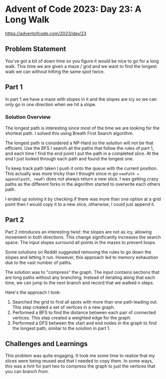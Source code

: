 # Advent of Code 2023: Day 23: A Long Walk

https://adventofcode.com/2023/day/23

## Problem Statement

You've got a bit of down time so you figure it would be nice to go for a long walk.  This time we are given a maze / grid and we want to find the longest walk we can without hitting the same spot twice.

## Part 1

In part 1 we have a maze with slopes in it and the slopes are icy so we can only go in one direction when we hit a slope.

### Solution Overview

The longest path is interesting since most of the time we are looking for the shortest path.  I solved this using Breath First Search algorithm.  

The longest path is considered a NP-Hard so the solution will not be that efficient.  Use the BFS I search all the paths that follow the rules of part 1, and each time I find the end point I put the path in a completed slice.  At the end I just looked through each path and found the longest one.

To keep track path taken I push it onto the queue with the current position.  This actually was more tricky than I thought since in go `newPath = append(path, newP)` does not always return a new slice.  I was getting crazy paths as the different forks in the algorithm started to overwrite each others path.

I ended up solving it by checking if there was more than one option at a grid point then I would copy it to a new slice, otherwise, I could just append it.

## Part 2

Part 2 introduces an interesting twist: the slopes are not as icy, allowing movement in both directions. This change significantly increases the search space. The input slopes surround all points in the mazes to prevent loops.

Some solutions on Reddit suggested removing the rules to go down the slopes and letting it run. However, this approach led to memory exhaustion due to the vast number of paths.

The solution was to "compress" the graph. The input contains sections that are long paths without any branching. Instead of iterating along that each time, we can jump to the next branch and record that we walked n steps.

Here's the approach I took:
1. Searched the grid to find all spots with more than one path leading out. This step created a set of vertices in a new graph.
2. Performed a BFS to find the distance between each pair of connected vertices. This step created a weighted edge for the graph.
3. Performed a DFS between the start and end nodes in the graph to find the longest path, similar to the solution in part 1.

## Challenges and Learnings

This problem was quite engaging. It took me some time to realize that my slices were being reused and that I needed to copy them. In some ways, this was a hint for part two to compress the graph to just the vertices that you can branch from.
